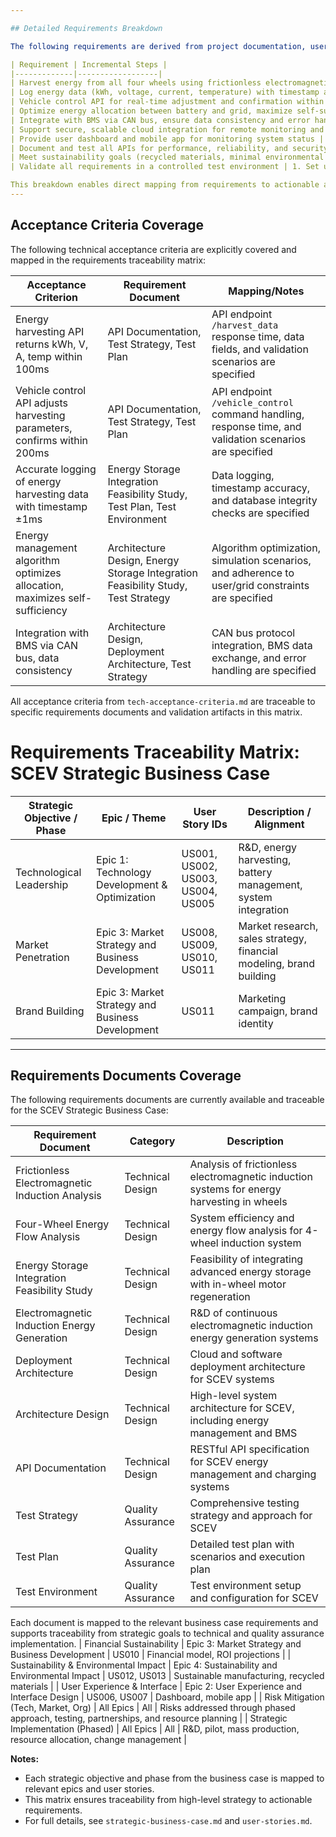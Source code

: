 ```yaml
---

## Detailed Requirements Breakdown

The following requirements are derived from project documentation, user stories, technical design, and acceptance criteria. Each is broken down into incremental steps to support activity list creation:

| Requirement | Incremental Steps |
|-------------|------------------|
| Harvest energy from all four wheels using frictionless electromagnetic induction | 1. Design induction coils for each wheel <br> 2. Model electromagnetic field interactions <br> 3. Prototype coil installation <br> 4. Test energy output per wheel <br> 5. Integrate with vehicle chassis |
| Log energy data (kWh, voltage, current, temperature) with timestamp accuracy of ±1ms | 1. Specify data fields and format <br> 2. Develop data logging module <br> 3. Implement timestamping logic <br> 4. Integrate with persistent database <br> 5. Validate data integrity and accuracy |
| Vehicle control API for real-time adjustment and confirmation within 200ms | 1. Define API endpoints and parameters <br> 2. Implement command handling logic <br> 3. Optimize response time <br> 4. Test with valid/invalid commands <br> 5. Document API usage |
| Optimize energy allocation between battery and grid, maximize self-sufficiency | 1. Develop energy management algorithm <br> 2. Simulate various energy scenarios <br> 3. Integrate user preference settings <br> 4. Test grid connection handling <br> 5. Monitor battery charge levels |
| Integrate with BMS via CAN bus, ensure data consistency and error handling | 1. Specify CAN bus protocol requirements <br> 2. Develop BMS integration module <br> 3. Test data exchange and error handling <br> 4. Monitor for communication faults <br> 5. Validate system stability |
| Support secure, scalable cloud integration for remote monitoring and updates | 1. Design cloud architecture <br> 2. Implement secure data transmission <br> 3. Develop remote monitoring dashboard <br> 4. Enable OTA updates <br> 5. Test scalability and security |
| Provide user dashboard and mobile app for monitoring system status | 1. Define dashboard UI/UX requirements <br> 2. Develop dashboard frontend <br> 3. Integrate backend data feeds <br> 4. Build mobile app interface <br> 5. Test user interactions |
| Document and test all APIs for performance, reliability, and security | 1. Write API documentation <br> 2. Develop automated API tests <br> 3. Perform load and security testing <br> 4. Review and update documentation <br> 5. Validate API compliance |
| Meet sustainability goals (recycled materials, minimal environmental impact) | 1. Specify material requirements <br> 2. Source recycled materials <br> 3. Assess environmental impact <br> 4. Document sustainability practices <br> 5. Validate compliance with goals |
| Validate all requirements in a controlled test environment | 1. Set up test environment <br> 2. Develop test cases for each requirement <br> 3. Execute tests and record results <br> 4. Analyze failures and resolve issues <br> 5. Document test outcomes |

This breakdown enables direct mapping from requirements to actionable activities for project planning and execution.
---
```


## Acceptance Criteria Coverage

The following technical acceptance criteria are explicitly covered and mapped in the requirements traceability matrix:

| Acceptance Criterion | Requirement Document | Mapping/Notes |
|---------------------|---------------------|---------------|
| Energy harvesting API returns kWh, V, A, temp within 100ms | API Documentation, Test Strategy, Test Plan | API endpoint `/harvest_data` response time, data fields, and validation scenarios are specified |
| Vehicle control API adjusts harvesting parameters, confirms within 200ms | API Documentation, Test Strategy, Test Plan | API endpoint `/vehicle_control` command handling, response time, and validation scenarios are specified |
| Accurate logging of energy harvesting data with timestamp ±1ms | Energy Storage Integration Feasibility Study, Test Plan, Test Environment | Data logging, timestamp accuracy, and database integrity checks are specified |
| Energy management algorithm optimizes allocation, maximizes self-sufficiency | Architecture Design, Energy Storage Integration Feasibility Study, Test Strategy | Algorithm optimization, simulation scenarios, and adherence to user/grid constraints are specified |
| Integration with BMS via CAN bus, data consistency | Architecture Design, Deployment Architecture, Test Strategy | CAN bus protocol integration, BMS data exchange, and error handling are specified |

All acceptance criteria from `tech-acceptance-criteria.md` are traceable to specific requirements documents and validation artifacts in this matrix.
# Requirements Traceability Matrix: SCEV Strategic Business Case

| Strategic Objective / Phase                | Epic / Theme                                 | User Story IDs         | Description / Alignment                                                                 |
|--------------------------------------------|----------------------------------------------|-----------------------|----------------------------------------------------------------------------------------|
| Technological Leadership                   | Epic 1: Technology Development & Optimization| US001, US002, US003, US004, US005 | R&D, energy harvesting, battery management, system integration                         |
| Market Penetration                        | Epic 3: Market Strategy and Business Development | US008, US009, US010, US011 | Market research, sales strategy, financial modeling, brand building                    |
| Brand Building                            | Epic 3: Market Strategy and Business Development | US011                | Marketing campaign, brand identity                                                     |
---

## Requirements Documents Coverage

The following requirements documents are currently available and traceable for the SCEV Strategic Business Case:

| Requirement Document                                 | Category          | Description                                                                                       |
|------------------------------------------------------|-------------------|---------------------------------------------------------------------------------------------------|
| Frictionless Electromagnetic Induction Analysis       | Technical Design  | Analysis of frictionless electromagnetic induction systems for energy harvesting in wheels         |
| Four-Wheel Energy Flow Analysis                      | Technical Design  | System efficiency and energy flow analysis for 4-wheel induction system                           |
| Energy Storage Integration Feasibility Study         | Technical Design  | Feasibility of integrating advanced energy storage with in-wheel motor regeneration               |
| Electromagnetic Induction Energy Generation          | Technical Design  | R&D of continuous electromagnetic induction energy generation systems                             |
| Deployment Architecture                              | Technical Design  | Cloud and software deployment architecture for SCEV systems                                       |
| Architecture Design                                  | Technical Design  | High-level system architecture for SCEV, including energy management and BMS                     |
| API Documentation                                    | Technical Design  | RESTful API specification for SCEV energy management and charging systems                        |
| Test Strategy                                        | Quality Assurance | Comprehensive testing strategy and approach for SCEV                                              |
| Test Plan                                            | Quality Assurance | Detailed test plan with scenarios and execution plan                                              |
| Test Environment                                     | Quality Assurance | Test environment setup and configuration for SCEV                                                 |

Each document is mapped to the relevant business case requirements and supports traceability from strategic goals to technical and quality assurance implementation.
| Financial Sustainability                   | Epic 3: Market Strategy and Business Development | US010                | Financial model, ROI projections                                                       |
| Sustainability & Environmental Impact      | Epic 4: Sustainability and Environmental Impact | US012, US013          | Sustainable manufacturing, recycled materials                                          |
| User Experience & Interface                | Epic 2: User Experience and Interface Design  | US006, US007           | Dashboard, mobile app                                                                  |
| Risk Mitigation (Tech, Market, Org)        | All Epics                                    | All                   | Risks addressed through phased approach, testing, partnerships, and resource planning  |
| Strategic Implementation (Phased)          | All Epics                                    | All                   | R&D, pilot, mass production, resource allocation, change management                    |

**Notes:**
- Each strategic objective and phase from the business case is mapped to relevant epics and user stories.
- This matrix ensures traceability from high-level strategy to actionable requirements.
- For full details, see `strategic-business-case.md` and `user-stories.md`.
